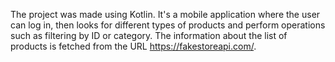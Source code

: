 The project was made using Kotlin. It's a mobile application where the user can log in, then looks for different types of products and perform operations such as filtering by ID or category.
The information about the list of products is fetched from the URL https://fakestoreapi.com/.
